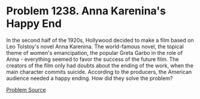 # Problem 1238. Anna Karenina's Happy End 

In the second half of the 1920s, Hollywood decided to make a film based on Leo Tolstoy's novel Anna Karenina. The world-famous novel, the topical theme of women's emancipation, the popular Greta Garbo in the role of Anna - everything seemed to favor the success of the future film. The creators of the film only had doubts about the ending of the work, when the main character commits suicide. According to the producers, the American audience needed a happy ending. How did they solve the problem?

[Problem Source](https://www.trizland.ru/tasks/5689/)